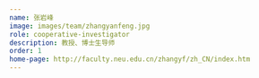 ```yaml
---
name: 张岩峰
image: images/team/zhangyanfeng.jpg
role: cooperative-investigator
description: 教授、博士生导师
order: 1
home-page: http://faculty.neu.edu.cn/zhangyf/zh_CN/index.htm
---
```

